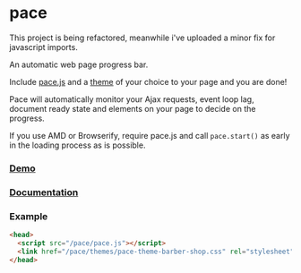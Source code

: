 pace
====

This project is being refactored, meanwhile i've uploaded a minor fix for javascript imports.

An automatic web page progress bar.

Include [pace.js](https://raw.github.com/lgaitan/pace/v1.0.3/pace.min.js) and a [theme](http://github.hubspot.com/pace/docs/welcome/) of your choice to your page and you are done!

Pace will automatically monitor your Ajax requests, event loop lag, document ready state and elements on your page to decide on the progress.

If you use AMD or Browserify, require pace.js and call `pace.start()` as early in the loading process as is possible.

### [Demo](http://github.hubspot.com/pace/docs/welcome/)

### [Documentation](http://github.hubspot.com/pace/)

### Example

```html
<head>
  <script src="/pace/pace.js"></script>
  <link href="/pace/themes/pace-theme-barber-shop.css" rel="stylesheet" />
</head>
```

